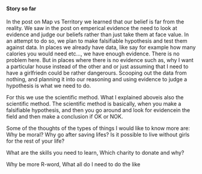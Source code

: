 

#### **Story so far**

In the post on Map vs Territory we learned that our belief is far from the reality. We saw in the post on emperical evidence the need to look at evidence and judge our beliefs rather than just take them at face value. In an attempt to do so, we plan to make falsifiable hypothesis and test them against data. In places we already have data, like say for example how many calories you would need etc..., we have enough evidence. There is no problem here. But in places where there is no evidence such as, why I want a particular house instead of the other and or just assuming that I need to have a girlfriedn could be rather dangerours. Scooping out the data from nothing, and planning it into our reasoning and using evidence to judge a hypothesis is what we need to do.

For this we use the scientific method. What I explained aboveis also the scientific method. The scientific method is basically, when you make a falsifiable hypothesis, and then you go around and look for evidencein the field and then make a conclusion if OK or NOK.

Some of the thoughts of the types of things I would like to know more are: Why be moral? Why go after saving lifes? Is it possible to live without girls for the rest of your life?

What are the skills you need to learn, Which charity to donate and why?

Why be more R-word, What all do I need to do the like


